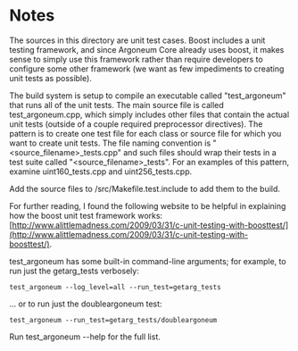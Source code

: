 # Notes
The sources in this directory are unit test cases.  Boost includes a
unit testing framework, and since Argoneum Core already uses boost, it makes
sense to simply use this framework rather than require developers to
configure some other framework (we want as few impediments to creating
unit tests as possible).

The build system is setup to compile an executable called "test_argoneum"
that runs all of the unit tests.  The main source file is called
test_argoneum.cpp, which simply includes other files that contain the
actual unit tests (outside of a couple required preprocessor
directives).  The pattern is to create one test file for each class or
source file for which you want to create unit tests.  The file naming
convention is "<source_filename>_tests.cpp" and such files should wrap
their tests in a test suite called "<source_filename>_tests".  For an
examples of this pattern, examine uint160_tests.cpp and
uint256_tests.cpp.

Add the source files to /src/Makefile.test.include to add them to the build.

For further reading, I found the following website to be helpful in
explaining how the boost unit test framework works:
[http://www.alittlemadness.com/2009/03/31/c-unit-testing-with-boosttest/](http://www.alittlemadness.com/2009/03/31/c-unit-testing-with-boosttest/).

test_argoneum has some built-in command-line arguments; for
example, to run just the getarg_tests verbosely:

    test_argoneum --log_level=all --run_test=getarg_tests

... or to run just the doubleargoneum test:

    test_argoneum --run_test=getarg_tests/doubleargoneum

Run  test_argoneum --help   for the full list.

